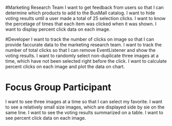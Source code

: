 #Marketing Research Team
I want to get feedback from users so that I can determine which products to add to the BusMall catalog.
I want to hide voting results until a user made a total of 25 selection clicks.
I want to know the percetage of times that each item was clicked when it was shown.
I want to display percent click data on each image. 




#Developer
I want to track the number of clicks on image so that I can provide faccurate data to the marketing research team.
I want to track the number of total clicks so that I can remove EventListener and show the voting results.
I want to randomly select non-duplicate three images at a time, which have not been selected right before the click.
I want to calculate percent clicks on each image and plot the data on chart.


# Focus Group Participant
I want to see three images at a time so that I can select my favorite.
I want to see a relatively small size images, which are displayed side by sie on the same line.
I want to see the voting results summarized on a table.
I want to see percent click data on each image.


